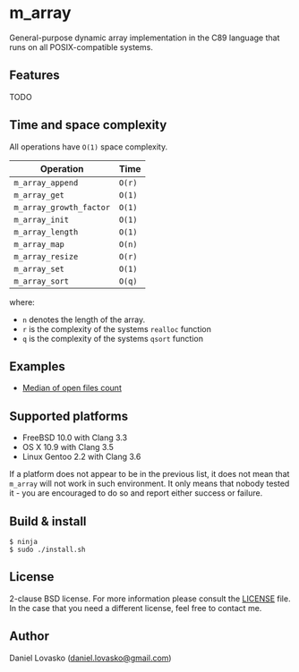 # m_array
General-purpose dynamic array implementation in the C89 language that runs on
all POSIX-compatible systems.

## Features
TODO

## Time and space complexity
All operations have `O(1)` space complexity.

| Operation               |  Time   |
|-------------------------|---------|
| `m_array_append`        | `O(r)` |
| `m_array_get`           | `O(1)` |
| `m_array_growth_factor` | `O(1)` |
| `m_array_init`          | `O(1)` |
| `m_array_length`        | `O(1)` |
| `m_array_map`           | `O(n)` |
| `m_array_resize`        | `O(r)` |
| `m_array_set`           | `O(1)` |
| `m_array_sort`          | `O(q)` |

where:
 * `n` denotes the length of the array.
 * `r` is the complexity of the systems `realloc` function
 * `q` is the complexity of the systems `qsort` function

## Examples
 * [Median of open files count](examples/openfiles.md)

## Supported platforms
 * FreeBSD 10.0 with Clang 3.3
 * OS X 10.9 with Clang 3.5
 * Linux Gentoo 2.2 with Clang 3.6

If a platform does not appear to be in the previous list, it does not mean that
`m_array` will not work in such environment. It only means that nobody tested
it - you are encouraged to do so and report either success or failure.

## Build & install
```
$ ninja
$ sudo ./install.sh
```

## License
2-clause BSD license. For more information please consult the
[LICENSE](LICENSE.md) file. In the case that you need a different license, feel
free to contact me.

## Author
Daniel Lovasko (daniel.lovasko@gmail.com)


